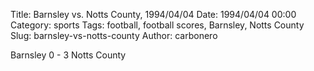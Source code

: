 Title: Barnsley vs. Notts County, 1994/04/04
Date: 1994/04/04 00:00
Category: sports
Tags: football, football scores, Barnsley, Notts County
Slug: barnsley-vs-notts-county
Author: carbonero


Barnsley 0 - 3 Notts County
